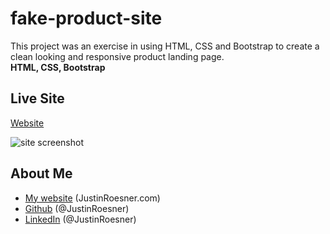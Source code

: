 # fake-product-site
This project was an exercise in using HTML, CSS and Bootstrap to create a clean looking and responsive product landing page.  
**HTML, CSS, Bootstrap** 

## Live Site
[Website](https://justinroesner.github.io/fake-product-site/)

![site screenshot](https://justinroesner.com/images/project-fake.jpg)

## About Me
- [My website](https://justinroesner.com/) (JustinRoesner.com)
- [Github](https://github.com/JustinRoesner) (@JustinRoesner)
- [LinkedIn](https://www.linkedin.com/in/justinroesner/) (@JustinRoesner)
